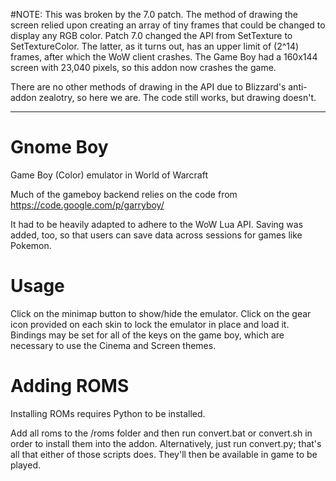 #NOTE: This was broken by the 7.0 patch.
The method of drawing the screen relied upon creating an array of tiny frames
that could be changed to display any RGB color. Patch 7.0 changed the API
from SetTexture to SetTextureColor. The latter, as it turns out, has an upper
limit of (2^14) frames, after which the WoW client crashes. The Game Boy
had a 160x144 screen with 23,040 pixels, so this addon now crashes the game.

There are no other methods of drawing in the API due to Blizzard's anti-addon
zealotry, so here we are. The code still works, but drawing doesn't.

----

Gnome Boy
===============

Game Boy (Color) emulator in World of Warcraft

Much of the gameboy backend relies on the code from https://code.google.com/p/garryboy/

It had to be heavily adapted to adhere to the WoW Lua API. Saving was added, too, so that users can save data across sessions for games like Pokemon.

Usage
===============
Click on the minimap button to show/hide the emulator. Click on the gear icon provided on each skin to lock the emulator in place and load it. Bindings may be set for all of the keys on the game boy, which are necessary to use the Cinema and Screen themes.

Adding ROMS
===============
Installing ROMs requires Python to be installed.

Add all roms to the /roms folder and then run convert.bat or convert.sh in order to install them into the addon. Alternatively, just run convert.py; that's all that either of those scripts does. They'll then be available in game to be played.
